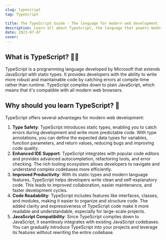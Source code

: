 ```yaml
---
slug: typescript
tag: TypeScript

title: The TypeScript Guide - The language for modern web development
description: Learn all about TypeScript, the language that powers modern web development. Discover how TypeScript improves productivity and code quality.
date: 2023-07-07
cover:
---
```


## What is TypeScript? 👨‍💻

TypeScript is a programming language developed by Microsoft that extends JavaScript with static types. It provides developers with the ability to write more robust and maintainable code by catching errors at compile-time rather than runtime. TypeScript compiles down to plain JavaScript, which means that it's compatible with all modern web browsers.

## Why should you learn TypeScript? 🌟

TypeScript offers several advantages for modern web development:

1. **Type Safety**: TypeScript introduces static types, enabling you to catch errors during development and write more predictable code. With type annotations, you can define the expected data types for variables, function parameters, and return values, reducing bugs and improving code quality.
2. **Enhanced IDE Support**: TypeScript integrates with popular code editors and provides advanced autocompletion, refactoring tools, and error checking. The rich tooling ecosystem allows developers to navigate and understand complex codebases more efficiently.
3. **Improved Productivity**: With its static types and modern language features, TypeScript helps developers write clean and self-explanatory code. This leads to improved collaboration, easier maintenance, and faster development cycles.
4. **Code Readability**: TypeScript includes features like interfaces, classes, and modules, making it easier to organize and structure code. The added clarity and expressiveness of TypeScript code make it more readable and understandable, especially for large-scale projects.
5. **JavaScript Compatibility**: Since TypeScript compiles down to JavaScript, it seamlessly integrates with existing JavaScript codebases. You can gradually introduce TypeScript into your projects and leverage its features without rewriting the entire codebase.